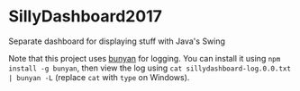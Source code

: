 # SillyDashboard2017
Separate dashboard for displaying stuff with Java's Swing

Note that this project uses [bunyan](https://github.com/trentm/node-bunyan) for logging. You can install it using `npm install -g bunyan`, then view the log using `cat sillydashboard-log.0.0.txt | bunyan -L` (replace `cat` with `type` on Windows).